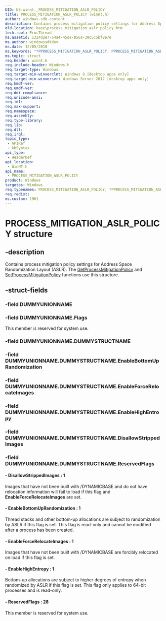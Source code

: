 ```yaml
---
UID: NS:winnt._PROCESS_MITIGATION_ASLR_POLICY
title: PROCESS_MITIGATION_ASLR_POLICY (winnt.h)
author: windows-sdk-content
description: Contains process mitigation policy settings for Address Space Randomization Layout (ASLR).
old-location: base\process_mitigation_aslr_policy.htm
tech.root: ProcThread
ms.assetid: 1324d2e7-64a4-45de-856a-30c5c5bf8e7e
ms.author: windowssdkdev
ms.date: 12/05/2018
ms.keywords: "*PPROCESS_MITIGATION_ASLR_POLICY, PPROCESS_MITIGATION_ASLR_POLICY, PPROCESS_MITIGATION_ASLR_POLICY structure pointer, PROCESS_MITIGATION_ASLR_POLICY, PROCESS_MITIGATION_ASLR_POLICY structure, _PROCESS_MITIGATION_ASLR_POLICY, base.process_mitigation_aslr_policy, winnt/PPROCESS_MITIGATION_ASLR_POLICY, winnt/PROCESS_MITIGATION_ASLR_POLICY"
ms.topic: struct
req.header: winnt.h
req.include-header: Windows.h
req.target-type: Windows
req.target-min-winverclnt: Windows 8 [desktop apps only]
req.target-min-winversvr: Windows Server 2012 [desktop apps only]
req.kmdf-ver: 
req.umdf-ver: 
req.ddi-compliance: 
req.unicode-ansi: 
req.idl: 
req.max-support: 
req.namespace: 
req.assembly: 
req.type-library: 
req.lib: 
req.dll: 
req.irql: 
topic_type:
 - APIRef
 - kbSyntax
api_type:
 - HeaderDef
api_location:
 - WinNT.h
api_name:
 - PROCESS_MITIGATION_ASLR_POLICY
product: Windows
targetos: Windows
req.typenames: PROCESS_MITIGATION_ASLR_POLICY, *PPROCESS_MITIGATION_ASLR_POLICY
req.redist: 
ms.custom: 19H1
---
```


# PROCESS_MITIGATION_ASLR_POLICY structure


## -description


Contains process mitigation policy settings for Address Space Randomization Layout (ASLR). The <a href="https://docs.microsoft.com/windows/desktop/api/processthreadsapi/nf-processthreadsapi-getprocessmitigationpolicy">GetProcessMitigationPolicy</a> and <a href="https://docs.microsoft.com/windows/desktop/api/processthreadsapi/nf-processthreadsapi-setprocessmitigationpolicy">SetProcessMitigationPolicy</a> functions use this structure.


## -struct-fields




### -field DUMMYUNIONNAME

 


### -field DUMMYUNIONNAME.Flags

This member is reserved for system use.


### -field DUMMYUNIONNAME.DUMMYSTRUCTNAME

 


### -field DUMMYUNIONNAME.DUMMYSTRUCTNAME.EnableBottomUpRandomization

 


### -field DUMMYUNIONNAME.DUMMYSTRUCTNAME.EnableForceRelocateImages

 


### -field DUMMYUNIONNAME.DUMMYSTRUCTNAME.EnableHighEntropy

 


### -field DUMMYUNIONNAME.DUMMYSTRUCTNAME.DisallowStrippedImages

 


### -field DUMMYUNIONNAME.DUMMYSTRUCTNAME.ReservedFlags

 




#### - DisallowStrippedImages : 1

Images that have not been built with /DYNAMICBASE and do not have relocation information will fail to load if this flag and <b>EnableForceRelocateImages</b> are set.


#### - EnableBottomUpRandomization : 1

Thread stacks and other bottom-up allocations are subject to randomization by ASLR if this flag is set.  This flag is read-only and cannot be modified after a process has been created.


#### - EnableForceRelocateImages : 1

Images that have not been built with /DYNAMICBASE are forcibly relocated on load if this flag is set.


#### - EnableHighEntropy : 1

Bottom-up allocations are subject to higher degrees of entropy when randomized by ASLR if this flag is set.  This flag only applies to 64-bit processes and is read-only.


#### - ReservedFlags : 28

This member is reserved for system use.

